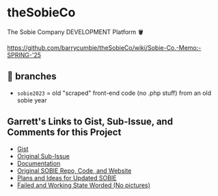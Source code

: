 # theSobieCo
The Sobie Company DEVELOPMENT Platform 🪣


https://github.com/barrycumbie/theSobieCo/wiki/Sobie-Co.-Memo:-SPRING-'25

## 🐝 branches 

- `sobie2023` = old "scraped" front-end code (no .php stuff) from an old sobie year


## Garrett's Links to Gist, Sub-Issue, and Comments for this Project

* <a href="https://gist.github.com/gbouldin43/14ae8959d7480618cb848f30ea2aa3ff" target="_blank">Gist</a>
* <a href="https://github.com/barrycumbie/theSobieCo/issues/19#issue-2980958032" target="_blank">Original Sub-Issue</a>
* <a href="https://github.com/barrycumbie/theSobieCo/issues/19#issuecomment-2813511046" target="_blank">Documentation</a>
* <a href="https://github.com/barrycumbie/theSobieCo/issues/19#issuecomment-2813520243" target="_blank">Original SOBIE Repo, Code, and Website</a>
* <a href="https://github.com/barrycumbie/theSobieCo/issues/19#issuecomment-2813530313" target="_blank">Plans and Ideas for Updated SOBIE</a>
* <a href="https://github.com/barrycumbie/theSobieCo/issues/19#issuecomment-2813540264" target="_blank">Failed and Working State Worded (No pictures)</a>

